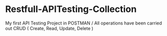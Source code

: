 # Restfull-APITesting-Collection
My first API Testing Project in POSTMAN / All operations have been carried out CRUD ( Create, Read, Update, Delete )
